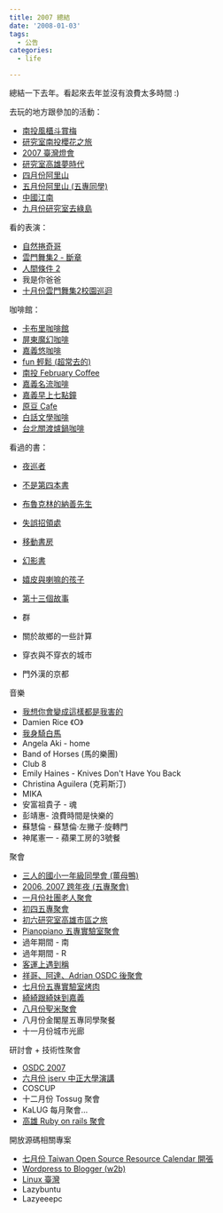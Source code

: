 ```yaml
---
title: 2007 總結
date: '2008-01-03'
tags:
  - 公告
categories:
  - life

---
```

總結一下去年。看起來去年並沒有浪費太多時間 :)  
  
去玩的地方跟參加的活動：  

*   [南投風櫃斗賞梅](http://yurenju.blogspot.com/2007/01/blog-post_22.html)
*   [研究室南投櫻花之旅](http://yurenju.blogspot.com/2007/02/blog-post_15.html)
*   [2007 臺灣燈會](http://yurenju.blogspot.com/2007/03/2007.html)
*   [研究室高雄夢時代](http://yurenju.blogspot.com/2007/04/dream-mall.html)
*   [四月份阿里山](http://yurenju.blogspot.com/2007/04/blog-post_01.html)
*   [五月份阿里山 (五專同學)](http://yurenju.blogspot.com/2007/05/blog-post_22.html)
*   [中國江南](http://yurenju.blogspot.com/2007/08/blog-post_9407.html)
*   [九月份研究室去綠島](http://yurenju.blogspot.com/2007/09/blog-post.html)

看的表演：  

*   [自然捲奇哥](http://yurenju.blogspot.com/2007/01/127-la-strada-caf.html)
*   [雲門舞集2 - 斷章](http://yurenju.blogspot.com/2007/05/2.html)
*   [人間條件 2](http://yurenju.blogspot.com/2007/06/blog-post_10.html)
*   我是你爸爸
*   [十月份雲門舞集2校園巡迴](http://yurenju.blogspot.com/2007/10/blog-post.html)  
    

咖啡館：  

*   [卡布里咖啡館](http://yurenju.blogspot.com/2007/01/blog-post_13.html)
*   [屏東魔幻咖啡](http://yurenju.blogspot.com/2007/02/blog-post_6330.html)
*   [嘉義悠咖啡](http://yurenju.blogspot.com/2007/02/blog-post_25.html)
*   [fun 輕鬆 (超常去的)](http://yurenju.blogspot.com/2007/02/blog-post_1720.html)
*   [南投 February Coffee](http://yurenju.blogspot.com/2007/02/february-coffee.html)
*   [嘉義名流咖啡](http://yurenju.blogspot.com/2007/02/blog-post_10.html)
*   [嘉義早上七點鐘](http://yurenju.blogspot.com/2007/03/blog-post_8082.html)
*   [原豆 Cafe](http://yurenju.blogspot.com/2007/05/cafe.html)
*   [白話文學咖啡](http://yurenju.blogspot.com/2007/05/blog-post.html)
*   [台北關渡爐鍋咖啡](http://yurenju.blogspot.com/2007/12/blog-post_09.html)  
    

看過的書：  

*   [夜巡者](http://yurenju.blogspot.com/2007/02/blog-post_5796.html)
*   [不是第四本書](http://yurenju.blogspot.com/2007/03/blog-post_26.html)
*   [布魯克林的納善先生](http://yurenju.blogspot.com/2007/08/blog-post_5482.html)
*   [失誤招領處](http://yurenju.blogspot.com/2007/08/blog-post.html)
*   [移動書房](http://yurenju.blogspot.com/2007/09/blog-post_09.html)
*   [幻影書](http://yurenju.blogspot.com/2007/09/blog-post_04.html)
*   [嬉皮與喇嘛的孩子](http://yurenju.blogspot.com/2007/11/blog-post_15.html)
*   [第十三個故事](http://yurenju.blogspot.com/2007/12/blog-post_14.html)
*   群
*   關於故鄉的一些計算
*   穿衣與不穿衣的城市  
    
*   門外漢的京都  
    

音樂  

*   [我想你會變成這樣都是我害的](http://yurenju.blogspot.com/2007/01/tizzy-bac.html)
*   Damien Rice 《O》
*   [我身騎白馬](http://yurenju.blogspot.com/2007/02/blog-post_17.html)
*   Angela Aki - home
*   Band of Horses (馬的樂團)
*   Club 8
*   Emily Haines - Knives Don't Have You Back
*   Christina Aguilera (克莉斯汀)
*   MIKA
*   安富祖貴子 - 魂
*   彭靖惠- 浪費時間是快樂的
*   蘇慧倫 - 蘇慧倫‧左撇子‧旋轉門
*   神尾憲一 - 蘋果工房的3號餐  
    

聚會  

*   [三人的國小一年級同學會 (薑母鴨)](http://yurenju.blogspot.com/2007/01/blog-post_16.html)
*   [2006, 2007 跨年夜 (五專聚會)](http://yurenju.blogspot.com/2007/01/20062007.html)
*   [一月份社團老人聚會](http://yurenju.blogspot.com/2007/02/blog-post_1089.html)
*   [初四五專聚會](http://yurenju.blogspot.com/2007/02/blog-post_1089.html)
*   [初六研究室高雄市區之旅](http://yurenju.blogspot.com/2007/02/blog-post_28.html)
*   [Pianopiano 五專實驗室聚會](http://yurenju.blogspot.com/2007/02/blog-post_16.html)
*   過年期間 - 南
*   過年期間 - R
*   [客運上遇到稱](http://yurenju.blogspot.com/2007/04/blog-post_29.html)
*   [祥哥、阿達、Adrian OSDC 後聚會](http://yurenju.blogspot.com/2007/04/osdctw-2007-day-2.html)
*   [七月份五專實驗室烤肉](http://yurenju.blogspot.com/2007/07/blog-post_29.html)
*   [綺綺跟綺妹到嘉義](http://yurenju.blogspot.com/2007/07/blog-post.html)
*   [八月份聖米聚會](http://yurenju.blogspot.com/2007/08/blog-post_8080.html)
*   八月份金閣屋五專同學聚餐
*   十一月份城市光廊  
    

研討會 + 技術性聚會  

*   [OSDC 2007](http://yurenju.blogspot.com/2007/03/osdctw-2007.html)
*   [六月份 jserv 中正大學演講](http://yurenju.blogspot.com/2007/06/blog-post_10.html)
*   COSCUP
*   十二月份 Tossug 聚會
*   KaLUG 每月聚會…
*   [高雄 Ruby on rails 聚會](http://yurinfore.blogspot.com/2007/09/ruby-on-rails.html)  
    

開放源碼相關專案  

*   [七月份 Taiwan Open Source Resource Calendar 開張](http://yurinfore.blogspot.com/2007/05/taiwan-open-source.html)
*   [Wordpress to Blogger (w2b)](http://yurinfore.blogspot.com/2007/03/wordpress-to-blogger.html)
*   [Linux 臺灣](http://yurinfore.blogspot.com/2007/07/all.html)
*   Lazybuntu
*   Lazyeeepc